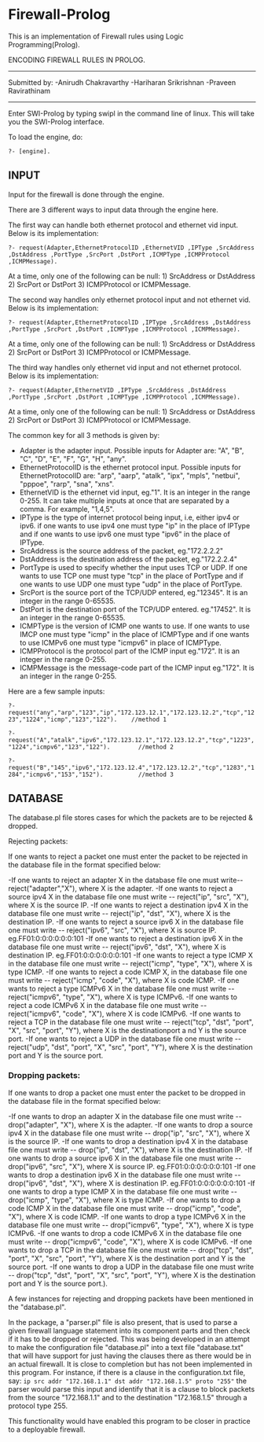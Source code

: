 # Firewall-Prolog

This is an implementation of Firewall rules using Logic Programming(Prolog). 

ENCODING FIREWALL RULES IN PROLOG.
******************************************************
Submitted by:
-Anirudh Chakravarthy
-Hariharan Srikrishnan
-Praveen Ravirathinam
******************************************************

Enter SWI-Prolog by typing swipl in the command line of linux. This will take you the SWI-Prolog interface.

To load the engine, do:

`?- [engine].`

## INPUT

Input for the firewall is done through the engine.

There are 3 different ways to input data through the engine here. 

The first way can handle both ethernet protocol and ethernet vid input. Below is its implementation: 

```?- request(Adapter,EthernetProtocolID ,EthernetVID ,IPType ,SrcAddress ,DstAddress ,PortType ,SrcPort ,DstPort ,ICMPType ,ICMPProtocol ,ICMPMessage).```

At a time, only one of the following can be null: 
	1) SrcAddress or DstAddress
	2) SrcPort or DstPort
	3) ICMPProtocol or ICMPMessage.


The second way handles only ethernet protocol input and not ethernet vid. Below is its implementation:

```?- request(Adapter,EthernetProtocolID ,IPType ,SrcAddress ,DstAddress ,PortType ,SrcPort ,DstPort ,ICMPType ,ICMPProtocol ,ICMPMessage).```

At a time, only one of the following can be null: 
	1) SrcAddress or DstAddress
	2) SrcPort or DstPort
	3) ICMPProtocol or ICMPMessage.


The third way handles only ethernet vid input and not ethernet protocol. Below is its implementation:

```?- request(Adapter,EthernetVID ,IPType ,SrcAddress ,DstAddress ,PortType ,SrcPort ,DstPort ,ICMPType ,ICMPProtocol ,ICMPMessage).```

At a time, only one of the following can be null: 
	1) SrcAddress or DstAddress
	2) SrcPort or DstPort
	3) ICMPProtocol or ICMPMessage.


The common key for all 3 methods is given by:
- Adapter is the adapter input. Possible inputs for Adapter are: "A", "B", "C", "D", "E", "F", "G", "H", "any".
- EthernetProtocolID is the ethernet protocol input. Possible inputs for EthernetProtocolID are: "arp", "aarp", "atalk", "ipx", "mpls", "netbui", "pppoe", "rarp", "sna", "xns".
- EthernetVID is the ethernet vid input, eg."1". It is an integer in the range 0-255. It can take multiple inputs at once that are separated by a comma. For example, "1,4,5".
- IPType is the type of internet protocol being input, i.e, either ipv4 or ipv6. if one wants to use ipv4 one must type "ip" in the place of IPType and if one wants to use ipv6 one must type "ipv6" in the place of IPType.
- SrcAddress is the source address of the packet, eg."172.2.2.2"
- DstAddress is the destination address of the packet, eg."172.2.2.4"
- PortType is used to specify whether the input uses TCP or UDP. If one wants to use TCP one must type "tcp" in the place of PortType and if one wants to use UDP one must type "udp" in the place of PortType.
- SrcPort is the source port of the TCP/UDP entered, eg."12345". It is an integer in the range 0-65535.
- DstPort is the destination port of the TCP/UDP entered. eg."17452". It is an integer in the range 0-65535.
- ICMPType is the version of ICMP one wants to use. If one wants to use IMCP one must type "icmp" in the place of ICMPType and if one wants to use ICMPv6 one must type "icmpv6" in place of ICMPType.
- ICMPProtocol is the protocol part of the ICMP input eg."172". It is an integer in the range 0-255.
- ICMPMessage is the message-code part of the ICMP input eg."172". It is an integer in the range 0-255.


Here are a few sample inputs:

```?- request("any","arp","123","ip","172.123.12.1","172.123.12.2","tcp","1223","1224","icmp","123","122").    //method 1```

```?- request("A","atalk","ipv6","172.123.12.1","172.123.12.2","tcp","1223","1224","icmpv6","123","122").	     //method 2```

```?- request("B","145","ipv6","172.123.12.4","172.123.12.2","tcp","1283","1284","icmpv6","153","152").          //method 3```


## DATABASE 

The database.pl file stores cases for which the packets are to be rejected & dropped.

Rejecting packets:

If one wants to reject a packet one must enter the packet to be rejected in the database file in the format specified below:

-If one wants to reject an adapter X in the database file one must write-- reject("adapter","X"), where X is the adapter.
-If one wants to reject a source ipv4 X in the database file one must write -- reject("ip", "src", "X"), where X is the source IP.
-If one wants to reject a destination ipv4 X in the database file one must write -- reject("ip", "dst", "X"), where X is the destination IP.
-If one wants to reject a source ipv6 X in the database file one must write -- reject("ipv6", "src", "X"), where X is source IP. eg.FF01:0:0:0:0:0:0:101
-If one wants to reject a destination ipv6 X in the database file one must write -- reject("ipv6", "dst", "X"), where X is destination IP. eg.FF01:0:0:0:0:0:0:101
-If one wants to reject a type ICMP X in the database file one must write -- reject("icmp", "type", "X"), where X is type ICMP.
-If one wants to reject a code ICMP X, in the database file one must write -- reject("icmp", "code", "X"), where X is code ICMP.
-If one wants to reject a type ICMPv6 X in the database file one must write -- reject("icmpv6", "type", "X"), where X is type ICMPv6.
-If one wants to reject a code ICMPv6 X in the database file one must write -- reject("icmpv6", "code", "X"), where X is code ICMPv6.
-If one wants to reject a TCP in the database file one must write -- reject("tcp", "dst", "port", "X", "src", "port", "Y"), where X is the destinationport a nd Y is the source port.
-If one wants to reject a UDP in the database file one must write -- reject("udp", "dst", "port", "X", "src", "port", "Y"), where X is the destination port and Y is the source port.

### Dropping packets:

If one wants to drop a packet one must enter the packet to be dropped in the database file in the format specified below:

-If one wants to drop an adapter X in the database file one must write -- drop("adapter", "X"), where X is the adapter.
-If one wants to drop a source ipv4 X in the database file one must write -- drop("ip", "src", "X"), where X is the source IP.
-If one wants to drop a destination ipv4 X in the database file one must write -- drop("ip", "dst", "X"), where X is the destination IP.
-If one wants to drop a source ipv6 X in the database file one must write -- drop("ipv6", "src", "X"), where X is source IP. eg.FF01:0:0:0:0:0:0:101
-If one wants to drop a destination ipv6 X in the database file one must write -- drop("ipv6", "dst", "X"), where X is destination IP.      		eg.FF01:0:0:0:0:0:0:101
-If one wants to drop a type ICMP X in the database file one must write -- drop("icmp", "type", "X"), where X is type ICMP.
-If one wants to drop a code ICMP X in the database file one must write -- drop("icmp", "code", "X"), where X is code ICMP.
-If one wants to drop a type ICMPv6 X in the database file one must write -- drop("icmpv6", "type", "X"), where X is type ICMPv6.
-If one wants to drop a code ICMPv6 X in the database file one must write -- drop("icmpv6", "code", "X"), where X is code ICMPv6.
-If one wants to drop a TCP in the database file one must write -- drop("tcp", "dst", "port", "X", "src", "port", "Y"), where X is the destination port and Y is the source port.
-If one wants to drop a UDP in the database file one must write -- drop("tcp", "dst", "port", "X", "src", "port", "Y"), where X is the destination port and Y is the source port.).

A few instances for rejecting and dropping packets have been mentioned in the "database.pl".


 In the package, a "parser.pl" file is also present, that is used to parse a given firewall language statement into its component parts and then check if it has to be dropped or rejected. This was being developed in an attempt to make the configuration file "database.pl" into a text file "database.txt" that will have support for just having the clauses there as there would be in an actual firewall. It is close to completion but has not been implemented in this program. For instance, if there is a clause in the configuration.txt file, say: 
`ip src addr "172.168.1.1" dst addr "172.168.1.5" proto "255"`
the parser would parse this input and identify that it is a clause to block packets from the source "172.168.1.1" and to the destination "172.168.1.5" through a protocol type 255.

This functionality would have enabled this program to be closer in practice to a deployable firewall.






